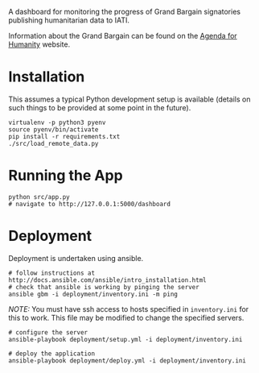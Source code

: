 A dashboard for monitoring the progress of Grand Bargain signatories publishing humanitarian data to IATI.

Information about the Grand Bargain can be found on the [Agenda for Humanity](http://www.agendaforhumanity.org/initiatives/3861) website.

Installation
============

This assumes a typical Python development setup is available (details on such things to be provided at some point in the future).

```
virtualenv -p python3 pyenv
source pyenv/bin/activate
pip install -r requirements.txt
./src/load_remote_data.py
```

Running the App
===============

```
python src/app.py
# navigate to http://127.0.0.1:5000/dashboard
```

Deployment
==========

Deployment is undertaken using ansible.

```
# follow instructions at http://docs.ansible.com/ansible/intro_installation.html
# check that ansible is working by pinging the server
ansible gbm -i deployment/inventory.ini -m ping
```

*NOTE:* You must have ssh access to hosts specified in `inventory.ini` for this to work. This file may be modified to change the specified servers.

```
# configure the server
ansible-playbook deployment/setup.yml -i deployment/inventory.ini
```

```
# deploy the application
ansible-playbook deployment/deploy.yml -i deployment/inventory.ini
```
